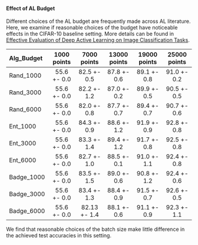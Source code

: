 #### Effect of AL Budget

Different choices of the AL budget are frequently made across AL literature. Here, we examine if reasonable choices of the budget have noticeable effects in the CIFAR-10 baseline setting. More details can be found in [Effective Evaluation of Deep Active Learning on Image Classification Tasks](https://arxiv.org/abs/2106.15324).

| Alg_Budget | 1000 points | 7000 points | 13000 points | 19000 points | 25000 points | 
| :--- | :----: | :----: | :----: | :----: | :----: |
| Rand_1000 | 55.6 +- 0.0 | 82.5 +- 0.5 | 87.8 +- 0.6 | 89.1 +- 0.8 | 91.0 +- 0.2 |
| Rand_3000 | 55.6 +- 0.0 | 82.2 +- 1.2 | 87.0 +- 0.2 | 89.9 +- 0.5 | 90.5 +- 0.5 |
| Rand_6000 | 55.6 +- 0.0 | 82.0 +- 0.8 | 87.7 +- 0.7 | 89.4 +- 0.7 | 90.7 +- 0.6 | 
| Ent_1000 | 55.6 +- 0.0 | 84.3 +- 0.9 | 88.6 +- 1.2 | 91.9 +- 0.9 | 92.8 +- 0.8 |
| Ent_3000 | 55.6 +- 0.0 | 83.3 +- 1.4 | 89.4 +- 1.2 | 91.7 +- 0.8 | 92.5 +- 0.8 |
| Ent_6000 | 55.6 +- 0.0 | 82.7 +- 1.0 | 88.5 +- 0.1 | 91.0 +- 1.1 | 92.4 +- 0.8 |
| Badge_1000 | 55.6 +- 0.0 | 83.5 +- 1.5 | 89.0 +- 0.6 | 90.8 +- 1.2 | 92.4 +- 0.6 |
| Badge_3000 | 55.6 +- 0.0 | 83.4 +- 1.3 | 88.4 +- 0.9 | 91.5 +- 0.7 | 92.6 +- 0.5 |
| Badge_6000 | 55.6 +- 0.0 | 82.13 +- 1.4 | 88.1 +- 0.6 | 91.1 +- 0.9 | 92.3 +- 1.1 |

We find that reasonable choices of the batch size make little difference in the achieved test accuracies in this setting.